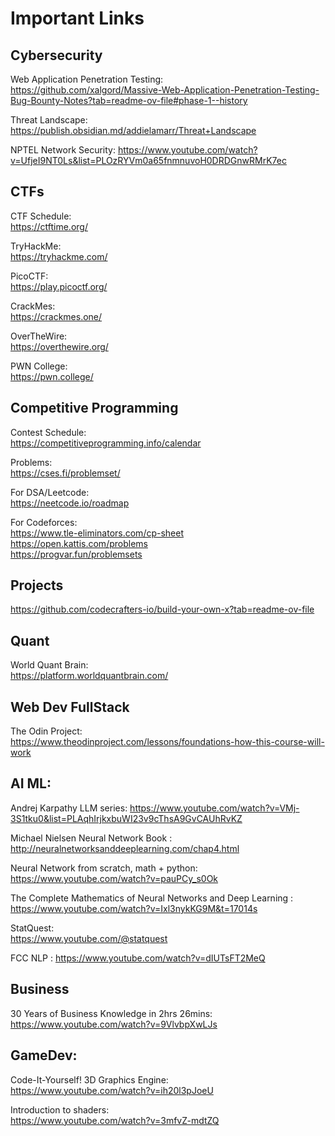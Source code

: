 # Important Links

## Cybersecurity

Web Application Penetration Testing:  
  https://github.com/xalgord/Massive-Web-Application-Penetration-Testing-Bug-Bounty-Notes?tab=readme-ov-file#phase-1--history  

Threat Landscape:    
https://publish.obsidian.md/addielamarr/Threat+Landscape  

NPTEL Network Security:
https://www.youtube.com/watch?v=UfjeI9NT0Ls&list=PLOzRYVm0a65fnmnuvoH0DRDGnwRMrK7ec   

## CTFs
CTF Schedule:  
https://ctftime.org/  

TryHackMe:  
https://tryhackme.com/

PicoCTF:  
https://play.picoctf.org/

CrackMes:  
https://crackmes.one/

OverTheWire:  
https://overthewire.org/

PWN College:  
https://pwn.college/

## Competitive Programming  
Contest Schedule:   
https://competitiveprogramming.info/calendar  

Problems:  
https://cses.fi/problemset/

For DSA/Leetcode:  
https://neetcode.io/roadmap  

For Codeforces:  
https://www.tle-eliminators.com/cp-sheet  
https://open.kattis.com/problems  
https://progvar.fun/problemsets  
  
## Projects
https://github.com/codecrafters-io/build-your-own-x?tab=readme-ov-file  

## Quant
World Quant Brain:  
https://platform.worldquantbrain.com/  

## Web Dev FullStack
The Odin Project:  
https://www.theodinproject.com/lessons/foundations-how-this-course-will-work  

## AI ML:
  Andrej Karpathy LLM series:
  https://www.youtube.com/watch?v=VMj-3S1tku0&list=PLAqhIrjkxbuWI23v9cThsA9GvCAUhRvKZ  

  Michael Nielsen Neural Network Book : 
  http://neuralnetworksanddeeplearning.com/chap4.html  

  Neural Network from scratch, math + python:
   https://www.youtube.com/watch?v=pauPCy_s0Ok  

  The Complete Mathematics of Neural Networks and Deep Learning : https://www.youtube.com/watch?v=Ixl3nykKG9M&t=17014s  

  StatQuest:  
  https://www.youtube.com/@statquest

  FCC NLP :
https://www.youtube.com/watch?v=dIUTsFT2MeQ  

## Business  
30 Years of Business Knowledge in 2hrs 26mins: https://www.youtube.com/watch?v=9VlvbpXwLJs

## GameDev:  
  Code-It-Yourself! 3D Graphics Engine:  
   https://www.youtube.com/watch?v=ih20l3pJoeU  

  Introduction to shaders:   
  https://www.youtube.com/watch?v=3mfvZ-mdtZQ
